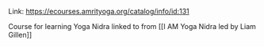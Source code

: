 Link: https://ecourses.amrityoga.org/catalog/info/id:131

Course for learning Yoga Nidra linked to from [[I AM Yoga Nidra led by Liam Gillen]]